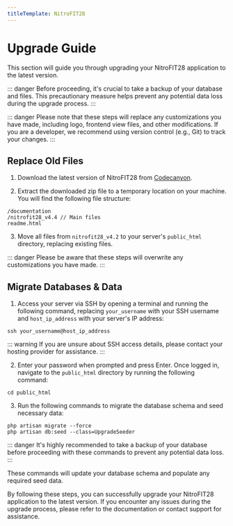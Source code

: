 ```yaml
---
titleTemplate: NitroFIT28
---
```


# Upgrade Guide

This section will guide you through upgrading your NitroFIT28 application to the latest version.

::: danger
Before proceeding, it's crucial to take a backup of your database and files. This precautionary measure helps prevent any potential data loss during the upgrade process.
:::

::: danger
Please note that these steps will replace any customizations you have made, including logo, frontend view files, and other modifications. If you are a developer, we recommend using version control (e.g., Git) to track your changes.
:::

## Replace Old Files

1. Download the latest version of NitroFIT28 from [Codecanyon](https://codecanyon.net/downloads).

2. Extract the downloaded zip file to a temporary location on your machine. You will find the following file structure:

```
/documentation
/nitrofit28_v4.4 // Main files
readme.html
```

3. Move all files from `nitrofit28_v4.2` to your server's `public_html` directory, replacing existing files.

::: danger
Please be aware that these steps will overwrite any customizations you have made.
:::

## Migrate Databases & Data

1. Access your server via SSH by opening a terminal and running the following command, replacing `your_username` with your SSH username and `host_ip_address` with your server's IP address:

```
ssh your_username@host_ip_address
```

::: warning
If you are unsure about SSH access details, please contact your hosting provider for assistance.
:::

2. Enter your password when prompted and press Enter. Once logged in, navigate to the `public_html` directory by running the following command:

```
cd public_html
```

3. Run the following commands to migrate the database schema and seed necessary data:

```
php artisan migrate --force
php artisan db:seed --class=UpgradeSeeder
```

::: danger
It's highly recommended to take a backup of your database before proceeding with these commands to prevent any potential data loss.
:::

These commands will update your database schema and populate any required seed data.

By following these steps, you can successfully upgrade your NitroFIT28 application to the latest version. If you encounter any issues during the upgrade process, please refer to the documentation or contact support for assistance.